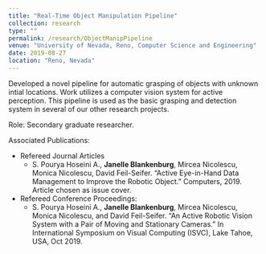 ```yaml
---
title: "Real-Time Object Manipulation Pipeline"
collection: research
type: ""
permalink: /research/ObjectManipPipeline
venue: "University of Nevada, Reno, Computer Science and Engineering"
date: 2019-08-27
location: "Reno, Nevada"
---
```


Developed a novel pipeline for automatic grasping of objects with unknown intial locations. Work utilizes a computer vision system for active perception. This pipeline is used as the basic grasping and detection system in several of our other research projects. 

Role: Secondary graduate researcher.

Associated Publications: 
* Refereed Journal Articles
	* S. Pourya Hoseini A., __Janelle Blankenburg__, Mircea Nicolescu, Monica Nicolescu, David Feil-Seifer. “Active Eye-in-Hand Data Management to Improve the Robotic Object.” Computers, 2019. Article chosen as issue cover.
* Refereed Conference Proceedings:
	* S. Pourya Hoseini A., __Janelle Blankenburg__, Mircea Nicolescu, Monica Nicolescu, and David Feil-Seifer. “An Active Robotic Vision System with a Pair of Moving and Stationary Cameras.” In International Symposium on Visual Computing (ISVC), Lake Tahoe, USA, Oct 2019.